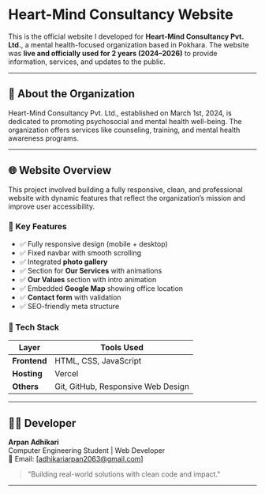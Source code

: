 # Heart-Mind Consultancy Website

This is the official website I developed for **Heart-Mind Consultancy Pvt. Ltd.**, a mental health-focused organization based in Pokhara. The website was **live and officially used for 2 years (2024–2026)** to provide information, services, and updates to the public.

---

## 🧠 About the Organization

Heart-Mind Consultancy Pvt. Ltd., established on March 1st, 2024, is dedicated to promoting psychosocial and mental health well-being. The organization offers services like counseling, training, and mental health awareness programs.

---

## 🌐 Website Overview

This project involved building a fully responsive, clean, and professional website with dynamic features that reflect the organization’s mission and improve user accessibility.

### 🔑 Key Features

- ✅ Fully responsive design (mobile + desktop)
- ✅ Fixed navbar with smooth scrolling
- ✅ Integrated **photo gallery**
- ✅ Section for **Our Services** with animations
- ✅ **Our Values** section with intro animation
- ✅ Embedded **Google Map** showing office location
- ✅ **Contact form** with validation
- ✅ SEO-friendly meta structure

### 🧰 Tech Stack

| Layer        | Tools Used                          |
|--------------|-------------------------------------|
| **Frontend** | HTML, CSS, JavaScript               |
| **Hosting**  | Vercel                              |
| **Others**   | Git, GitHub, Responsive Web Design  |

---

## 🧑‍💻 Developer

**Arpan Adhikari**  
Computer Engineering Student | Web Developer  
📧 Email: [adhikariarpan2063@gmail.com]  

> "Building real-world solutions with clean code and impact."

---

